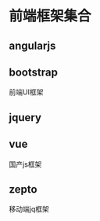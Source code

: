 前端框架集合
===================================

## angularjs

## bootstrap

前端UI框架

## jquery

## vue

国产js框架

## zepto

移动端jq框架